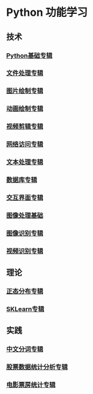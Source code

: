 # Python 功能学习

## 技术

### [Python基础专辑](RM_BASE.md)

### [文件处理专辑](RM_FILE.md)

### [图片绘制专辑](RM_DRAW.md)

### [动画绘制专辑](RM_ANIM.md)

### [视频剪辑专辑](RM_MOVIE.md)

### [网络访问专辑](RM_NET.md)

### [文本处理专辑](RM_STR.md)

### [数据库专辑](RM_DB.md)

### [交互界面专辑](RM_UI.md)

### [图像处理基础](RM_CV_BASE.md)

### [图像识别专辑](RM_CV_IMG.md)

### [视频识别专辑](RM_CV_VIDEO.md)

## 理论

### [正态分布专辑](RM_NORMAL.md)

### [SKLearn专辑](RM_SK.md)

## 实践

### [中文分词专辑](RM_WORDS.md)

### [股票数据统计分析专辑](RM_STOCK.md)

### [电影票房统计专辑](RM_FILM.md)


